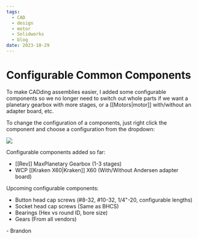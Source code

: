 ```yaml
---
tags:
  - CAD
  - design
  - motor
  - Solidworks
  - blog
date: 2023-10-29
---
```

# Configurable Common Components

To make CADding assemblies easier, I added some configurable components so we no longer need to switch out whole parts if we want a planetary gearbox with more stages, or a [[Motors|motor]] with/without an adapter board, etc.

To change the configuration of a components, just right click the component and choose a configuration from the dropdown:

![](https://i.imgur.com/TabOh6l.png)

Configurable components added so far:
- [[Rev]] MaxPlanetary Gearbox (1-3 stages)
- WCP [[Kraken X60|Kraken]] X60 (With/Without Andersen adapter board)

Upcoming configurable components:
- Button head cap screws (#8-32, \#10-32, 1/4"-20, configurable lengths)
- Socket head cap screws (Same as BHCS)
- Bearings (Hex vs round ID, bore size)
- Gears (From all vendors)

\- Brandon